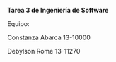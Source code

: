 <b>Tarea 3 de Ingeniería de Software</b>

Equipo:

Constanza Abarca 13-10000

Debylson Rome 13-11270
